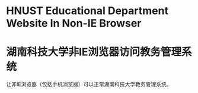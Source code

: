 # HNUST Educational Department Website In Non-IE Browser #
# 湖南科技大学非IE浏览器访问教务管理系统 #


让非IE浏览器（包括手机浏览器）可以正常湖南科技大学教务管理系统。

